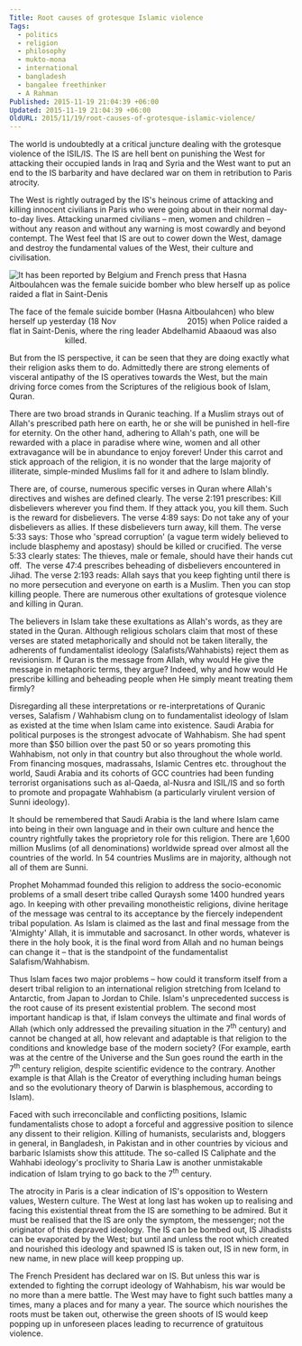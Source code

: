 ```yaml
---
Title: Root causes of grotesque Islamic violence
Tags:
  - politics
  - religion
  - philosophy
  - mukto-mona
  - international
  - bangladesh
  - bangalee freethinker
  - A Rahman
Published: 2015-11-19 21:04:39 +06:00
Updated: 2015-11-19 21:04:39 +06:00
OldURL: 2015/11/19/root-causes-of-grotesque-islamic-violence/
---
```


The world is undoubtedly at a critical juncture dealing with the grotesque violence of the ISIL/IS. The IS are hell bent on punishing the West for attacking their occupied lands in Iraq and Syria and the West want to put an end to the IS barbarity and have declared war on them in retribution to Paris atrocity.

The West is rightly outraged by the IS's heinous crime of attacking and killing innocent civilians in Paris who were going about in their normal day-to-day lives. Attacking unarmed civilians – men, women and children – without any reason and without any warning is most cowardly and beyond contempt. The West feel that IS are out to cower down the West, damage and destroy the fundamental values of the West, their culture and civilisation.

<img src="https://i.telegraph.co.uk/multimedia/archive/03504/Hasna-Aitboulahcen_3504850b.jpg" alt="It has been reported by Belgium and French press that Hasna Aitboulahcen was the female suicide bomber who blew herself up as police raided a flat in Saint-Denis" />

The face of the female suicide bomber (Hasna Aitboulahcen) who blew herself up yesterday (18 Nov                                2015) when Police raided a flat in Saint-Denis, where the ring leader Abdelhamid Abaaoud was also                                killed.

But from the IS perspective, it can be seen that they are doing exactly what their religion asks them to do. Admittedly there are strong elements of visceral antipathy of the IS operatives towards the West, but the main driving force comes from the Scriptures of the religious book of Islam, Quran.

There are two broad strands in Quranic teaching. If a Muslim strays out of Allah's prescribed path here on earth, he or she will be punished in hell-fire for eternity. On the other hand, adhering to Allah's path, one will be rewarded with a place in paradise where wine, women and all other extravagance will be in abundance to enjoy forever! Under this carrot and stick approach of the religion, it is no wonder that the large majority of illiterate, simple-minded Muslims fall for it and adhere to Islam blindly.

There are, of course, numerous specific verses in Quran where Allah's directives and wishes are defined clearly. The verse 2:191 prescribes: Kill disbelievers wherever you find them. If they attack you, you kill them. Such is the reward for disbelievers. The verse 4:89 says: Do not take any of your disbelievers as allies. If these disbelievers turn away, kill them. The verse 5:33 says: Those who 'spread corruption' (a vague term widely believed to include blasphemy and apostasy) should be killed or crucified. The verse 5:33 clearly states: The thieves, male or female, should have their hands cut off.  The verse 47:4 prescribes beheading of disbelievers encountered in Jihad. The verse 2:193 reads: Allah says that you keep fighting until there is no more persecution and everyone on earth is a Muslim. Then you can stop killing people. There are numerous other exultations of grotesque violence and killing in Quran.

The believers in Islam take these exultations as Allah's words, as they are stated in the Quran. Although religious scholars claim that most of these verses are stated metaphorically and should not be taken literally, the adherents of fundamentalist ideology (Salafists/Wahhabists) reject them as revisionism. If Quran is the message from Allah, why would He give the message in metaphoric terms, they argue? Indeed, why and how would He prescribe killing and beheading people when He simply meant treating them firmly?

Disregarding all these interpretations or re-interpretations of Quranic verses, Salafism / Wahhabism clung on to fundamentalist ideology of Islam as existed at the time when Islam came into existence. Saudi Arabia for political purposes is the strongest advocate of Wahhabism. She had spent more than $50 billion over the past 50 or so years promoting this Wahhabism, not only in that country but also throughout the whole world. From financing mosques, madrassahs, Islamic Centres etc. throughout the world, Saudi Arabia and its cohorts of GCC countries had been funding terrorist organisations such as al-Qaeda, al-Nusra and ISIL/IS and so forth to promote and propagate Wahhabism (a particularly virulent version of Sunni ideology).

It should be remembered that Saudi Arabia is the land where Islam came into being in their own language and in their own culture and hence the country rightfully takes the proprietory role for this religion. There are 1,600 million Muslims (of all denominations) worldwide spread over almost all the countries of the world. In 54 countries Muslims are in majority, although not all of them are Sunni.

Prophet Mohammad founded this religion to address the socio-economic problems of a small desert tribe called Quraysh some 1400 hundred years ago. In keeping with other prevailing monotheistic religions, divine heritage of the message was central to its acceptance by the fiercely independent tribal population. As Islam is claimed as the last and final message from the 'Almighty' Allah, it is immutable and sacrosanct. In other words, whatever is there in the holy book, it is the final word from Allah and no human beings can change it – that is the standpoint of the fundamentalist Salafism/Wahhabism.

Thus Islam faces two major problems – how could it transform itself from a desert tribal religion to an international religion stretching from Iceland to Antarctic, from Japan to Jordan to Chile. Islam's unprecedented success is the root cause of its present existential problem. The second most important handicap is that, if Islam conveys the ultimate and final words of Allah (which only addressed the prevailing situation in the 7<sup>th</sup> century) and cannot be changed at all, how relevant and adaptable is that religion to the conditions and knowledge base of the modern society? (For example, earth was at the centre of the Universe and the Sun goes round the earth in the 7<sup>th</sup> century religion, despite scientific evidence to the contrary. Another example is that Allah is the Creator of everything including human beings and so the evolutionary theory of Darwin is blasphemous, according to Islam).

Faced with such irreconcilable and conflicting positions, Islamic fundamentalists chose to adopt a forceful and aggressive position to silence any dissent to their religion. Killing of humanists, secularists and, bloggers in general, in Bangladesh, in Pakistan and in other countries by vicious and barbaric Islamists show this attitude. The so-called IS Caliphate and the Wahhabi ideology's proclivity to Sharia Law is another unmistakable indication of Islam trying to go back to the 7<sup>th</sup> century.

The atrocity in Paris is a clear indication of IS's opposition to Western values, Western culture. The West at long last has woken up to realising and facing this existential threat from the IS are something to be admired. But it must be realised that the IS are only the symptom, the messenger; not the originator of this depraved ideology. The IS can be bombed out, IS Jihadists can be evaporated by the West; but until and unless the root which created and nourished this ideology and spawned IS is taken out, IS in new form, in new name, in new place will keep propping up.

The French President has declared war on IS. But unless this war is extended to fighting the corrupt ideology of Wahhabism, his war would be no more than a mere battle. The West may have to fight such battles many a times, many a places and for many a year. The source which nourishes the roots must be taken out, otherwise the green shoots of IS would keep popping up in unforeseen places leading to recurrence of gratuitous violence.

&nbsp;
